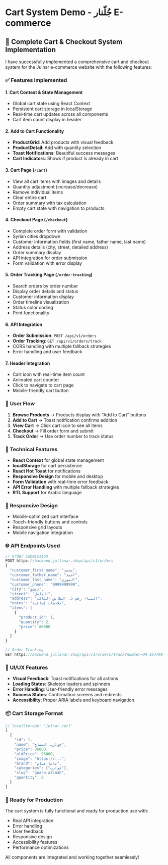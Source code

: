 # Cart System Demo - جُلّنار E-commerce

## 🛒 Complete Cart & Checkout System Implementation

I have successfully implemented a comprehensive cart and checkout system for the Julnar e-commerce website with the following features:

### ✅ **Features Implemented**

#### 1. **Cart Context & State Management**
- Global cart state using React Context
- Persistent cart storage in localStorage
- Real-time cart updates across all components
- Cart item count display in header

#### 2. **Add to Cart Functionality**
- **ProductGrid**: Add products with visual feedback
- **ProductDetail**: Add with quantity selection
- **Toast Notifications**: Beautiful success messages
- **Cart Indicators**: Shows if product is already in cart

#### 3. **Cart Page (`/cart`)**
- View all cart items with images and details
- Quantity adjustment (increase/decrease)
- Remove individual items
- Clear entire cart
- Order summary with tax calculation
- Empty cart state with navigation to products

#### 4. **Checkout Page (`/checkout`)**
- Complete order form with validation
- Syrian cities dropdown
- Customer information fields (first name, father name, last name)
- Address details (city, street, detailed address)
- Order summary display
- API integration for order submission
- Form validation with error display

#### 5. **Order Tracking Page (`/order-tracking`)**
- Search orders by order number
- Display order details and status
- Customer information display
- Order timeline visualization
- Status color coding
- Print functionality

#### 6. **API Integration**
- **Order Submission**: `POST /api/v1/orders`
- **Order Tracking**: `GET /api/v1/orders/track`
- CORS handling with multiple fallback strategies
- Error handling and user feedback

#### 7. **Header Integration**
- Cart icon with real-time item count
- Animated cart counter
- Click to navigate to cart page
- Mobile-friendly cart button

### 🎯 **User Flow**

1. **Browse Products** → Products display with "Add to Cart" buttons
2. **Add to Cart** → Toast notification confirms addition
3. **View Cart** → Click cart icon to see all items
4. **Checkout** → Fill order form and submit
5. **Track Order** → Use order number to track status

### 🔧 **Technical Features**

- **React Context** for global state management
- **localStorage** for cart persistence
- **React Hot Toast** for notifications
- **Responsive Design** for mobile and desktop
- **Form Validation** with real-time error feedback
- **API Error Handling** with multiple fallback strategies
- **RTL Support** for Arabic language

### 📱 **Responsive Design**

- Mobile-optimized cart interface
- Touch-friendly buttons and controls
- Responsive grid layouts
- Mobile navigation integration

### 🌐 **API Endpoints Used**

```javascript
// Order Submission
POST https://backend.jullanar.shop/api/v1/orders
{
  "customer_first_name": "محمد",
  "customer_father_name": "أحمد", 
  "customer_last_name": "السوري",
  "customer_phone": "0999999999",
  "city": "دمشق",
  "street": "الباسل",
  "address": "البناء رقم 5، الطابق الثالث",
  "notes": "ملاحظات إضافية",
  "items": [
    {
      "product_id": 1,
      "quantity": 2,
      "price": 86000
    }
  ]
}

// Order Tracking
GET https://backend.jullanar.shop/api/v1/orders/track?number=OR-164799
```

### 🎨 **UI/UX Features**

- **Visual Feedback**: Toast notifications for all actions
- **Loading States**: Skeleton loaders and spinners
- **Error Handling**: User-friendly error messages
- **Success States**: Confirmation screens and redirects
- **Accessibility**: Proper ARIA labels and keyboard navigation

### 📦 **Cart Storage Format**

```javascript
// localStorage: 'julnar_cart'
[
  {
    "id": 1,
    "name": "جوارب السماح",
    "price": 86000,
    "oldPrice": 96000,
    "image": "https://...",
    "brand": "ماما هيام",
    "categories": ["جوارب"],
    "slug": "goarb-alsmah",
    "quantity": 2
  }
]
```

### 🚀 **Ready for Production**

The cart system is fully functional and ready for production use with:
- Real API integration
- Error handling
- User feedback
- Responsive design
- Accessibility features
- Performance optimizations

All components are integrated and working together seamlessly! 